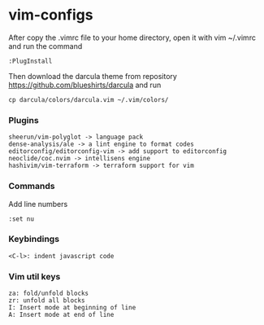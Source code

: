 # vim-configs

After copy the .vimrc file to your home directory, open it with vim ~/.vimrc and run the command
```
:PlugInstall
```

Then download the darcula theme from repository https://github.com/blueshirts/darcula and run
```
cp darcula/colors/darcula.vim ~/.vim/colors/
```

### Plugins
```
sheerun/vim-polyglot -> language pack
dense-analysis/ale -> a lint engine to format codes
editorconfig/editorconfig-vim -> add support to editorconfig
neoclide/coc.nvim -> intellisens engine
hashivim/vim-terraform -> terraform support for vim
```

### Commands
Add line numbers
```
:set nu
```

### Keybindings
```
<C-l>: indent javascript code
```

### Vim util keys
```
za: fold/unfold blocks
zr: unfold all blocks
I: Insert mode at beginning of line
A: Insert mode at end of line
```
